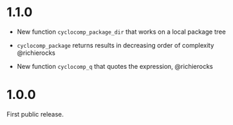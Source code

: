 
# 1.1.0

* New function `cyclocomp_package_dir` that works on a local package tree

* `cyclocomp_package` returns results in decreasing order of complexity
  @richierocks

* New function `cyclocomp_q` that quotes the expression, @richierocks

# 1.0.0

First public release.

